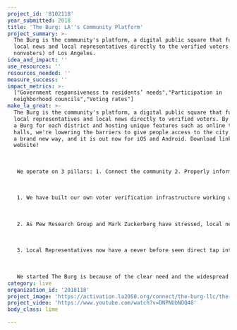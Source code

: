```yaml
---
project_id: '8102118'
year_submitted: 2018
title: 'The Burg: LA''s Community Platform'
project_summary: >-
  The Burg is the community's platform, a digital public square that funnels
  local news and local representatives directly to the verified voters (and
  nonvoters) of Los Angeles.
idea_and_impact: ''
use_resources: ''
resources_needed: ''
measure_success: ''
impact_metrics: >-
  ["Government responsiveness to residents’ needs","Participation in
  neighborhood councils","Voting rates"]
make_la_great: >-
  The Burg is the community's platform, a digital public square that funnels
  local representatives and local news directly to verified voters. By building
  a Burg for each district and hosting unique features such as online town
  halls, we're lowering the barriers to give people access to the city of LA in
  a brand new way, and it is out now for iOS and Android. Download links on our
  website! 
   
   
   
   We operate on 3 pillars: 1. Connect the community 2. Properly inform the community 3. Make it easier for representatives to actually represent the community.
   
   
   
   1. We have built our own voter verification infrastructure working with the CA Sec. of State’s office that verifies voters and places them in their correct city or city council district (depending on the size of the city). All we need is a user’s name and birthdate, and we can cross reference to check their voter status and place them within their city/district. Verified voters are given unique access and an “I Vote” sticker that acts as a badge that indicates their status in the community (slightly similar to a Twitter checkmark).
   
   
   
   2. As Pew Research Group and Mark Zuckerberg have stressed, local news is directly correlated with local civic engagement. If we can better inform communities with relevant local news, they will be more likely to civically engage. Our answer: we pick up RSS Feeds of Local Newsrooms (e.g. here in LA we use the local section of the LA Times and Daily News, Curbed.LA, etc.) and streamline them to Burgs across the city. We optimize this for every Burg depending on their area. 
   
   
   
   3. Local Representatives now have a never before seen direct tap into the pulse of their community, and not just to a data file but real access to their constituents. They can interact with verified voters directly in real-time and can host Online Town Halls (combo of a Reddit AMA/Quora Session) where voters can submit and upvote questions in a democratic system for reps to answer. 
   
   
   
   We started The Burg is because of the clear need and the widespread lack of technology and innovation in this space. Simply put, there is no purpose driven platform that solves this problem.
category: live
organization_id: '2018118'
project_image: 'https://activation.la2050.org/connect/the-burg-llc/the-burg-llc.jpg'
project_video: 'https://www.youtube.com/watch?v=DNPNUbNOQ48'
body_class: lime

---
```

